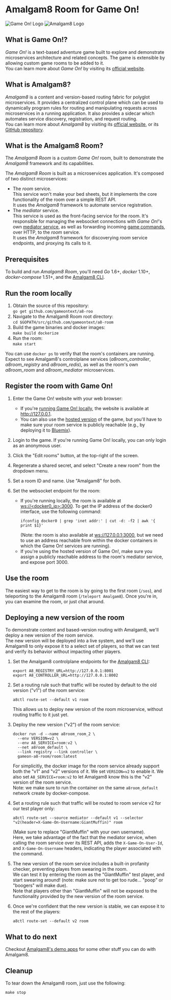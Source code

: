# Amalgam8 Room for Game On!
![Game On! Logo](https://avatars3.githubusercontent.com/u/15149525?v=3&s=200) ![Amalgam8 Logo](https://avatars2.githubusercontent.com/u/19418902?v=3&s=200)  

## What is Game On!?

*Game On!* is a text-based adventure game built to explore and demonstrate microservices architecture and related concepts.
The game is extensible by allowing custom game rooms to be added to it.  
You can learn more about *Game On!* by visiting its [official website](https://game-on.org).

## What is Amalgam8?

*Amalgam8* is a content and version-based routing fabric for polyglot microservices.
It provides a centralized control plane which can be used to dynamically program rules for routing and manipulating requests across microservices in a running application.
It also provides a sidecar which automates service discovery, registration, and request routing.  
You can learn more about *Amalgam8* by visiting its [official website](https://www.amalgam8.io/), or its [GitHub repository](https://github.com/amalgam8/amalgam8).

## What is the Amalgam8 Room?

The *Amalgam8 Room* is a custom *Game On!* room, built to demonstrate the *Amalgam8* framework and its capabilities.

The *Amalgam8 Room* is built as a microservices application. It's composed of two distinct microservices:
- The *room* service.  
  This service won't make your bed sheets, but it implements the core functionality of the room over a simple REST API.  
  It uses the *Amalgam8* framework to automate service registration.
- The *mediator* service.  
  This service is used as the front-facing service for the room. It's responsible for managing the websocket connections with *Game On!*'s own [mediator service](https://gameontext.gitbooks.io/gameon-gitbook/content/microservices/#_mediator),
  as well as forwarding incoming [game commands](https://gameontext.gitbooks.io/gameon-gitbook/content/microservices/WebSocketProtocol.html), over HTTP, to the *room* service.  
  It uses the *Amalgam8* framework for discoverying *room* service endpoints, and proxying its calls to it.

## Prerequisites

To build and run *Amalgam8 Room*, you'll need *Go* 1.6+, *docker* 1.10+, *docker-compose* 1.51+, and the [Amalgam8 CLI](https://github.com/amalgam8/a8ctl).

## Run the room locally

1. Obtain the source of this repository:  
  `go get github.com/gameontext/a8-roo`
2. Navigate to the Amalgam8 Room root directory:  
 `cd $GOPATH/src/github.com/gameontext/a8-room`
3. Build the game binaries and docker images:  
  `make build dockerize`
4. Run the room:  
  `make start`

You can use `docker ps` to verify that the room's containers are running. Expect to see Amalgam8's controlplane services (*a8room_controller*, *a8room_registry* and *a8room_redis*), as well as the room's own *a8room_room* and *a8room_mediator* microservices.

## Register the room with Game On!

1. Enter the Game On! website with your web browser:
   - If you're [running Game On! locally](https://github.com/gameontext/gameon#local-room-development), the website is available at http://127.0.0.1.  
   - You can also use the [hosted version](https://game-on.org) of the game, but you'll have to make sure your room service is publicly reachable (e.g., by deploying it to [Bluemix](https://console.ng.bluemix.net/)).

2. Login to the game. If you're running Game On! locally, you can only login as an anonymous user.

3. Click the "Edit rooms" button, at the top-right of the screen.

4. Regenerate a shared secret, and select "Create a new room" from the dropdown menu.

5. Set a room ID and name. Use "Amalgam8" for both.

6. Set the websocket endpoint for the room:  
   - If you're running locally, the room is available at [ws://&lt;docker0_ip&gt;:3000](ws://&lt;docker0_ip&gt;:3000).
     To get the IP address of the docker0 interface, use the following command:
     ```shell
     ifconfig docker0 | grep 'inet addr:' | cut -d: -f2 | awk '{ print $1}'
     ```
     (Note: the room is also available at [ws://127.0.0.1:3000](ws://127.0.0.1:3000), but we need to use an address reachable from within the docker containers in which the Game On! services are running).
   - If you're using the hosted version of Game On!, make sure you assign a publicly reachable address to the room's mediator service, and expose port 3000.

## Use the room

The easiest way to get to the room is by going to the first room (`/sos`), and teleporting to the Amalgam8 room (`/teleport Amalgam8`).
Once you're in, you can examine the room, or just chat around.

## Deploying a new version of the room

To demonstrate content and based-version routing with Amalgam8, we'll deploy a new version of the room service.  
The new version will be deployed into a live system, and we'll use Amalgam8 to only expose it to a select set of players, so that we can test and verify its behavior without impacting other players.

1. Set the Amalgam8 controlplane endpoints for the [Amalgam8 CLI](https://github.com/amalgam8/a8ctl):   
   ```shell
   export A8_REGISTRY_URL=http://127.0.0.1:8001
   export A8_CONTROLLER_URL=http://127.0.0.1:8002
   ```

2. Set a routing rule such that traffic will be routed by default to the old version ("v1") of the room service:  
   ```shell
   a8ctl route-set --default v1 room
   ```
   This allows us to deploy new version of the room microservice, without routing traffic to it just yet.
   
3. Deploy the new version ("v2") of the room service:
   ```shell
   docker run -d --name a8room_room_2 \
     --env VERSION=v2 \
     --env A8_SERVICE=room:v2 \
     --net a8room_default \
     --link registry --link controller \
     gameon-a8-room/room:latest
   ```
   For simplicitly, the docker image for the room service already support both the "v1" and "v2" versions of it.
   We set `VERSION=v2` to enable it. We also set `A8_SERVICE=room:v2` to let Amalgam8 know this is the "v2" version of the room service.  
   Note: we make sure to run the container on the same `a8room_default` network create by docker-compose.

4. Set a routing rule such that traffic will be routed to room service v2 for our test player only:
   ```shell
   a8ctl route-set --source mediator --default v1 --selector "v2(header=X-Game-On-Username:GiantMuffin)" room
   ```
   (Make sure to replace "GiantMuffin" with your own username).  
   Here, we take advantage of the fact that the mediator service, when calling the room service over its REST API, adds the `X-Game-On-User-Id`, and `X-Game-On-Username` headers, indicating the player associated with the command.
 
5. The new version of the room service includes a built-in profanity checker, preventing playes from swearing in the room.  
   We can test it by entering the room as the "GiantMuffin" test player, and start swearing around! (note: make sure not to get too rude... "poop" or "boogers" will make due).  
   Note that players other than "GiantMuffin" will not be exposed to the functionality provided by the new version of the room service.
   
6. Once we're confident that the new version is stable, we can expose it to the rest of the players:
    ```shell
    a8ctl route-set --default v2 room
    ```
    
## What to do next

Checkout [Amalgam8's demo apps](https://www.amalgam8.io/docs/demo.html) for some other stuff you can do with Amalgam8.

## Cleanup
To tear down the Amalgam8 room, just use the following:
```shell
make stop
```
